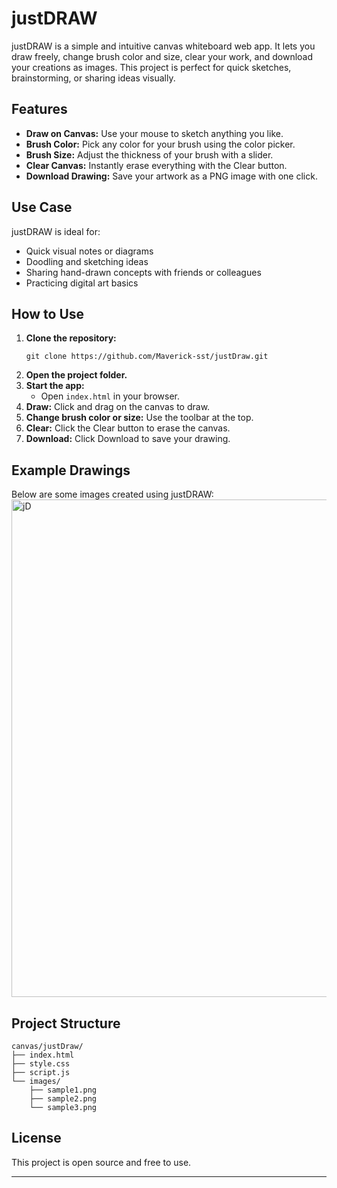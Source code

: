 # justDRAW

justDRAW is a simple and intuitive canvas whiteboard web app. It lets you draw freely, change brush color and size, clear your work, and download your creations as images. This project is perfect for quick sketches, brainstorming, or sharing ideas visually.

## Features

- **Draw on Canvas:** Use your mouse to sketch anything you like.
- **Brush Color:** Pick any color for your brush using the color picker.
- **Brush Size:** Adjust the thickness of your brush with a slider.
- **Clear Canvas:** Instantly erase everything with the Clear button.
- **Download Drawing:** Save your artwork as a PNG image with one click.

## Use Case

justDRAW is ideal for:
- Quick visual notes or diagrams
- Doodling and sketching ideas
- Sharing hand-drawn concepts with friends or colleagues
- Practicing digital art basics

## How to Use

1. **Clone the repository:**
   ```
   git clone https://github.com/Maverick-sst/justDraw.git
   ```
2. **Open the project folder.**
3. **Start the app:**
   - Open `index.html` in your browser.
4. **Draw:** Click and drag on the canvas to draw.
5. **Change brush color or size:** Use the toolbar at the top.
6. **Clear:** Click the Clear button to erase the canvas.
7. **Download:** Click Download to save your drawing.

## Example Drawings

Below are some images created using justDRAW:
<img width="996" height="796" alt="jD" src="https://github.com/user-attachments/assets/44af038c-9702-45d7-9261-769943078fac" />
## Project Structure

```
canvas/justDraw/
├── index.html
├── style.css
├── script.js
└── images/
    ├── sample1.png
    ├── sample2.png
    └── sample3.png
```

## License

This project is open source and free to use.

---
